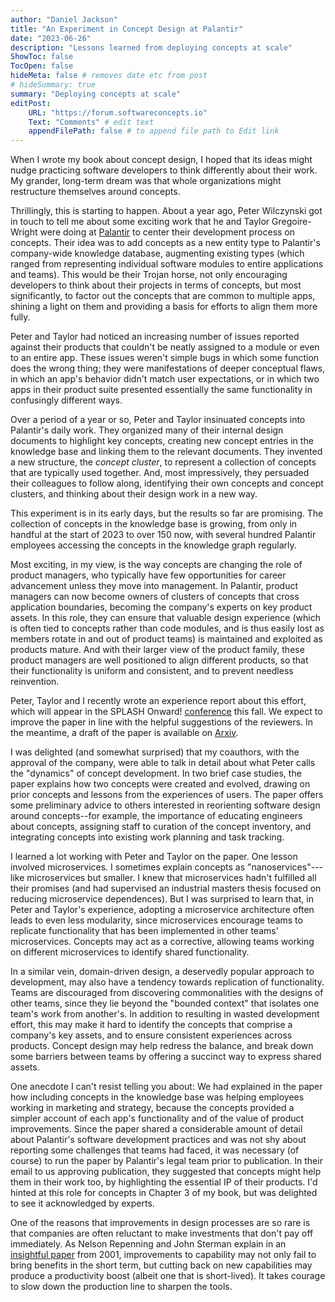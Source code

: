```yaml
---
author: "Daniel Jackson"
title: "An Experiment in Concept Design at Palantir"
date: "2023-06-26"
description: "Lessons learned from deploying concepts at scale"
ShowToc: false
TocOpen: false
hideMeta: false # removes date etc from post
# hideSummary: true
summary: "Deploying concepts at scale"
editPost:
    URL: "https://forum.softwareconcepts.io"
    Text: "Comments" # edit text
    appendFilePath: false # to append file path to Edit link
---
```

When I wrote my book about concept design, I hoped that its ideas might nudge practicing software developers to think differently about their work. My grander, long-term dream was that whole organizations might restructure themselves around concepts.

Thrillingly, this is starting to happen. About a year ago, Peter Wilczynski got in touch to tell me about some exciting work that he and Taylor Gregoire-Wright were doing at [Palantir](https://www.palantir.com) to center their development process on concepts. Their idea was to add concepts as a new entity type to Palantir's company-wide knowledge database, augmenting existing types (which ranged from representing individual software modules to entire applications and teams). This would be their Trojan horse, not only encouraging developers to think about their projects in terms of concepts, but most significantly, to factor out the concepts that are common to multiple apps, shining a light on them and providing a basis for efforts to align them more fully.

Peter and Taylor had noticed an increasing number of issues reported against their products that couldn't be neatly assigned to a module or even to an entire app. These issues weren't simple bugs in which some function does the wrong thing; they were manifestations of deeper conceptual flaws, in which an app's behavior didn't match user expectations, or in which two apps in their product suite presented essentially the same functionality in confusingly different ways.

Over a period of a year or so, Peter and Taylor insinuated concepts into Palantir's daily work. They organized many of their internal design documents to highlight key concepts, creating new concept entries in the knowledge base and linking them to the relevant documents. They invented a new structure, the _concept cluster_, to represent a collection of concepts that are typically used together. And, most impressively, they persuaded their colleagues to follow along, identifying their own concepts and concept clusters, and thinking about their design work in a new way.

This experiment is in its early days, but the results so far are promising. The collection of concepts in the knowledge base is growing, from only in handful at the start of 2023 to over 150 now, with several hundred Palantir employees accessing the concepts in the knowledge graph regularly.

Most exciting, in my view, is the way concepts are changing the role of product managers, who typically have few opportunities for career advancement unless they move into management. In Palantir, product managers can now become owners of clusters of concepts that cross application boundaries, becoming the company's experts on key product assets. In this role, they can ensure that valuable design experience (which is often tied to concepts rather than code modules, and is thus easily lost as members rotate in and out of product teams) is maintained and exploited as products mature. And with their larger view of the product family, these product managers are well positioned to align different products, so that their functionality is uniform and consistent, and to prevent needless reinvention.

Peter, Taylor and I recently wrote an experience report about this effort, which will appear in the SPLASH Onward! [conference](https://2023.splashcon.org/track/splash-2023-Onward-papers) this fall. We expect to improve the paper in line with the helpful suggestions of the reviewers. In the meantime, a draft of the paper is available on [Arxiv](http://arxiv.org/abs/2304.14975). 

I was delighted (and somewhat surprised) that my coauthors, with the approval of the company, were able to talk in detail about what Peter calls the "dynamics" of concept development. In two brief case studies, the paper explains how two concepts were created and evolved, drawing on prior concepts and lessons from the experiences of users. The paper offers some preliminary advice to others interested in reorienting software design around concepts--for example, the importance of educating engineers about concepts, assigning staff to curation of the concept inventory, and integrating concepts into existing work planning and task tracking.

I learned a lot working with Peter and Taylor on the paper. One lesson involved microservices. I sometimes explain concepts as "nanoservices"---like microservices but smaller. I knew that microservices hadn't fulfilled all their promises (and had supervised an industrial masters thesis focused on reducing microservice dependences). But I was surprised to learn that, in Peter and Taylor's experience, adopting a microservice architecture often leads to even less modularity, since microservices encourage teams to replicate functionality that has been implemented in other teams' microservices. Concepts may act as a corrective, allowing teams working on different microservices to identify shared functionality.

In a similar vein, domain-driven design, a deservedly popular approach to development, may also have a tendency towards replication of functionality. Teams are discouraged from discovering commonalities with the designs of other teams, since they lie beyond the "bounded context" that isolates one team's work from another's. In addition to resulting in wasted development effort, this may make it hard to identify the concepts that comprise a company's key assets, and to ensure consistent experiences across products. Concept design may help redress the balance, and break down some barriers between teams by offering a succinct way to express shared assets.

One anecdote I can't resist telling you about: We had explained in the paper how including concepts in the knowledge base was helping employees working in marketing and strategy, because the concepts provided a simpler account of each app's functionality and of the value of product improvements. Since the paper shared a considerable amount of detail about Palantir's software development practices and was not shy about reporting some challenges that teams had faced, it was necessary (of course) to run the paper by Palantir's legal team prior to publication. In their email to us approving publication, they suggested that concepts might help them in their work too, by highlighting the essential IP of their products. I'd hinted at this role for concepts in Chapter 3 of my book, but was delighted to see it acknowledged by experts.

One of the reasons that improvements in design processes are so rare is that companies are often reluctant to make investments that don't pay off immediately. As Nelson Repenning and John Sterman explain in an [insightful paper](https://scholar.google.com/citations?view_op=view_citation&hl=en&user=uL95gtAAAAAJ&citation_for_view=uL95gtAAAAAJ:hMod-77fHWUC) from 2001, improvements to capability may not only fail to bring benefits in the short term, but cutting back on new capabilities may produce a productivity boost (albeit one that is short-lived). It takes courage to slow down the production line to sharpen the tools.